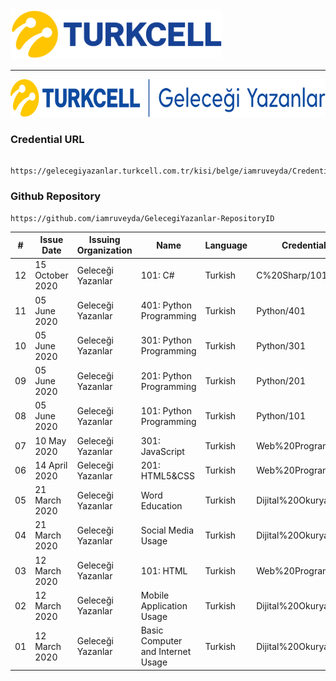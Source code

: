 <a href="https://www.turkcell.com.tr/" target="_blank">
<img height="80" title="Turkcell" src="https://github.com/iamruveyda/images/blob/master/Company/turkcell_logo.png?raw=true"></code> </a>	
</a>

<hr>

<a href="https://gelecegiyazanlar.turkcell.com.tr//" target="_blank">
<img height="60" title="Turkcell" src="https://github.com/iamruveyda/images/blob/master/Company/gelecegiyazanlar_logo.png?raw=true"></code> </a>
</a>
   
	
### Credential URL

     https://gelecegiyazanlar.turkcell.com.tr/kisi/belge/iamruveyda/CredentialURL    	
	
### Github Repository

 	https://github.com/iamruveyda/GelecegiYazanlar-RepositoryID	

|	#	  | Issue Date       | Issuing Organization | Name                              | Language | Credential URL             | Repository ID  |
|---------|------------------|----------------------|-----------------------------------|----------|----------------------------|----------------|
| 12      | 15 October 2020  | Geleceği Yazanlar    | 101: C#                           | Turkish  | C%20Sharp/101              | CSharp         |
| 11      | 05 June 2020     | Geleceği Yazanlar    | 401: Python Programming           | Turkish  | Python/401                 |                |
| 10      | 05 June 2020     | Geleceği Yazanlar    | 301: Python Programming           | Turkish  | Python/301                 |                |
| 09      | 05 June 2020     | Geleceği Yazanlar    | 201: Python Programming           | Turkish  | Python/201                 |                |
| 08      | 05 June 2020     | Geleceği Yazanlar    | 101: Python Programming           | Turkish  | Python/101                 |                |
| 07      | 10 May 2020      | Geleceği Yazanlar    | 301: JavaScript                   | Turkish  | Web%20Programlama/301      |                |
| 06      | 14 April 2020    | Geleceği Yazanlar    | 201: HTML5&CSS                    | Turkish  | Web%20Programlama/201      |                |
| 05      | 21 March 2020    | Geleceği Yazanlar    | Word Education                    | Turkish  | Dijital%20Okuryazarlık/401 |                |
| 04      | 21 March 2020    | Geleceği Yazanlar    | Social Media Usage                | Turkish  | Dijital%20Okuryazarlık/301 |                |
| 03      | 12 March 2020    | Geleceği Yazanlar    | 101: HTML                         | Turkish  | Web%20Programlama/101      |                |
| 02      | 12 March 2020    | Geleceği Yazanlar    | Mobile Application Usage          | Turkish  | Dijital%20Okuryazarlık/201 |                |
| 01      | 12 March 2020    | Geleceği Yazanlar    | Basic Computer and Internet Usage | Turkish  | Dijital%20Okuryazarlık/101 |                |



